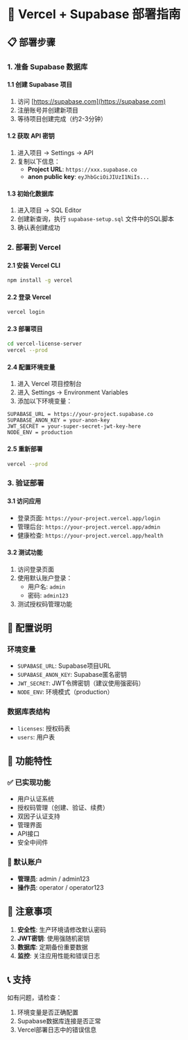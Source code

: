 # 🚀 Vercel + Supabase 部署指南

## 📋 部署步骤

### 1. 准备 Supabase 数据库

#### 1.1 创建 Supabase 项目
1. 访问 [https://supabase.com](https://supabase.com)
2. 注册账号并创建新项目
3. 等待项目创建完成（约2-3分钟）

#### 1.2 获取 API 密钥
1. 进入项目 → Settings → API
2. 复制以下信息：
   - **Project URL**: `https://xxx.supabase.co`
   - **anon public key**: `eyJhbGciOiJIUzI1NiIs...`

#### 1.3 初始化数据库
1. 进入项目 → SQL Editor
2. 创建新查询，执行 `supabase-setup.sql` 文件中的SQL脚本
3. 确认表创建成功

### 2. 部署到 Vercel

#### 2.1 安装 Vercel CLI
```bash
npm install -g vercel
```

#### 2.2 登录 Vercel
```bash
vercel login
```

#### 2.3 部署项目
```bash
cd vercel-license-server
vercel --prod
```

#### 2.4 配置环境变量
1. 进入 Vercel 项目控制台
2. 进入 Settings → Environment Variables
3. 添加以下环境变量：

```
SUPABASE_URL = https://your-project.supabase.co
SUPABASE_ANON_KEY = your-anon-key
JWT_SECRET = your-super-secret-jwt-key-here
NODE_ENV = production
```

#### 2.5 重新部署
```bash
vercel --prod
```

### 3. 验证部署

#### 3.1 访问应用
- 登录页面: `https://your-project.vercel.app/login`
- 管理后台: `https://your-project.vercel.app/admin`
- 健康检查: `https://your-project.vercel.app/health`

#### 3.2 测试功能
1. 访问登录页面
2. 使用默认账户登录：
   - 用户名: `admin`
   - 密码: `admin123`
3. 测试授权码管理功能

## 🔧 配置说明

### 环境变量
- `SUPABASE_URL`: Supabase项目URL
- `SUPABASE_ANON_KEY`: Supabase匿名密钥
- `JWT_SECRET`: JWT令牌密钥（建议使用强密码）
- `NODE_ENV`: 环境模式（production）

### 数据库表结构
- `licenses`: 授权码表
- `users`: 用户表

## 🎯 功能特性

### ✅ 已实现功能
- 用户认证系统
- 授权码管理（创建、验证、续费）
- 双因子认证支持
- 管理界面
- API接口
- 安全中间件

### 🔑 默认账户
- **管理员**: admin / admin123
- **操作员**: operator / operator123

## 🚨 注意事项

1. **安全性**: 生产环境请修改默认密码
2. **JWT密钥**: 使用强随机密钥
3. **数据库**: 定期备份重要数据
4. **监控**: 关注应用性能和错误日志

## 📞 支持

如有问题，请检查：
1. 环境变量是否正确配置
2. Supabase数据库连接是否正常
3. Vercel部署日志中的错误信息
